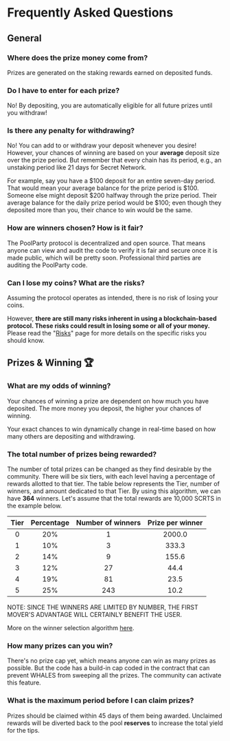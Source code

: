 # Frequently Asked Questions

## General

### Where does the prize money come from?

Prizes are generated on the staking rewards earned on deposited funds.&#x20;

### Do I have to enter for each prize?&#x20;

No! By depositing, you are automatically eligible for all future prizes until you withdraw! &#x20;

### Is there any penalty for withdrawing?

No! You can add to or withdraw your deposit whenever you desire! However, your chances of winning are based on your **average** deposit size over the prize period. But remember that every chain has its period, e.g., an unstaking period like 21 days for Secret Network.

For example, say you have a $100 deposit for an entire seven-day period. That would mean your average balance for the prize period is $100. Someone else might deposit $200 halfway through the prize period. Their average balance for the daily prize period would be $100; even though they deposited more than you, their chance to win would be the same.&#x20;

### How are winners chosen? How is it fair?

The PoolParty protocol is decentralized and open source. That means anyone can view and audit the code to verify it is fair and secure once it is made public, which will be pretty soon. Professional third parties are auditing the PoolParty code.

### Can I lose my coins? What are the risks?&#x20;

Assuming the protocol operates as intended, there is no risk of losing your coins.

However, **there are still many risks inherent in using a blockchain-based protocol. These risks could result in losing some or all of your money.** Please read the "[Risks](../security/risks.md)" page for more details on the specific risks you should know.&#x20;

## Prizes & Winning 🏆

### What are my odds of winning?

Your chances of winning a prize are dependent on how much you have deposited. The more money you deposit, the higher your chances of winning. &#x20;

Your exact chances to win dynamically change in real-time based on how many others are depositing and withdrawing.&#x20;



### The total number of prizes being rewarded?

The number of total prizes can be changed as they find desirable by the community. There will be six tiers, with each level having a percentage of rewards allotted to that tier. The table below represents the Tier, number of winners, and amount dedicated to that Tier. By using this algorithm, we can have **364** winners. Let's assume that the total rewards are 10,000 SCRTS in the example below.

| Tier | Percentage  | Number of winners | Prize per winner |
| :--: | :---------: | :---------------: | :--------------: |
|   0  |     20%     |         1         |      2000.0      |
|   1  |     10%     |         3         |       333.3      |
|   2  |     14%     |         9         |       155.6      |
|   3  |     12%     |         27        |       44.4       |
|   4  |     19%     |         81        |       23.5       |
|   5  |     25%     |        243        |       10.2       |

NOTE: SINCE THE WINNERS ARE LIMITED BY NUMBER, THE FIRST MOVER'S ADVANTAGE WILL CERTAINLY BENEFIT THE USER.

More on the winner selection algorithm [here](https://app.gitbook.com/s/s5zYD46hHx1aHuCUchat/arcitecture/prize-distribution-algorithm).

### How many prizes can you win?

There's no prize cap yet, which means anyone can win as many prizes as possible. But the code has a build-in cap coded in the contract that can prevent WHALES from sweeping all the prizes. The community can activate this feature.

### What is the maximum period before I can claim prizes?

Prizes should be claimed within 45 days of them being awarded. Unclaimed rewards will be diverted back to the pool **reserves** to increase the total yield for the tips.

